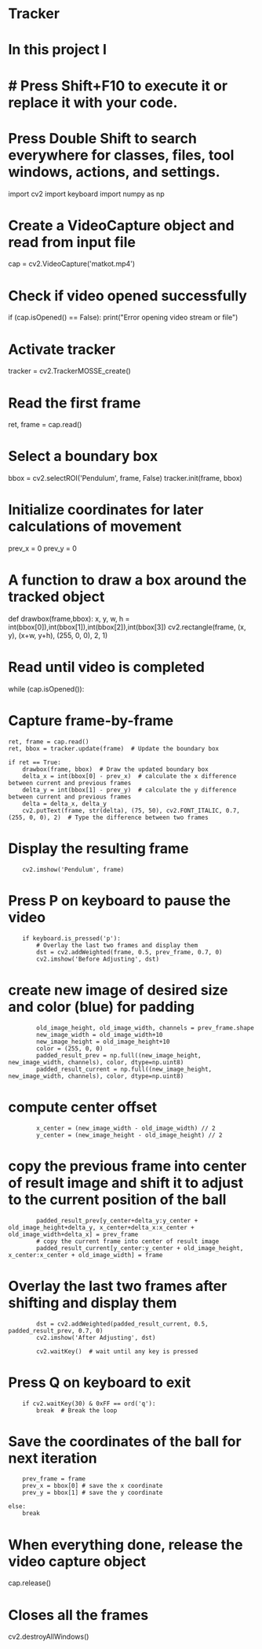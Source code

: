 # Tracker
# In this project I 
# # Press Shift+F10 to execute it or replace it with your code.
# Press Double Shift to search everywhere for classes, files, tool windows, actions, and settings.

import cv2
import keyboard
import numpy as np

# Create a VideoCapture object and read from input file
cap = cv2.VideoCapture('matkot.mp4')

# Check if video opened successfully
if (cap.isOpened() == False):
    print("Error opening video stream or file")

# Activate tracker
tracker = cv2.TrackerMOSSE_create()

# Read the first frame
ret, frame = cap.read()

# Select a boundary box
bbox = cv2.selectROI('Pendulum', frame, False)
tracker.init(frame, bbox)
# Initialize coordinates for later calculations of movement
prev_x = 0
prev_y = 0

# A function to draw a box around the tracked object
def drawbox(frame,bbox):
    x, y, w, h = int(bbox[0]),int(bbox[1]),int(bbox[2]),int(bbox[3])
    cv2.rectangle(frame, (x, y), (x+w, y+h), (255, 0, 0), 2, 1)

# Read until video is completed
while (cap.isOpened()):
# Capture frame-by-frame
    ret, frame = cap.read()
    ret, bbox = tracker.update(frame)  # Update the boundary box

    if ret == True:
        drawbox(frame, bbox)  # Draw the updated boundary box
        delta_x = int(bbox[0] - prev_x)  # calculate the x difference between current and previous frames
        delta_y = int(bbox[1] - prev_y)  # calculate the y difference between current and previous frames
        delta = delta_x, delta_y
        cv2.putText(frame, str(delta), (75, 50), cv2.FONT_ITALIC, 0.7, (255, 0, 0), 2)  # Type the difference between two frames

   # Display the resulting frame
        cv2.imshow('Pendulum', frame)

   # Press P on keyboard to pause the video
        if keyboard.is_pressed('p'):
            # Overlay the last two frames and display them
            dst = cv2.addWeighted(frame, 0.5, prev_frame, 0.7, 0)
            cv2.imshow('Before Adjusting', dst)

   # create new image of desired size and color (blue) for padding
            old_image_height, old_image_width, channels = prev_frame.shape
            new_image_width = old_image_width+10
            new_image_height = old_image_height+10
            color = (255, 0, 0)
            padded_result_prev = np.full((new_image_height, new_image_width, channels), color, dtype=np.uint8)
            padded_result_current = np.full((new_image_height, new_image_width, channels), color, dtype=np.uint8)

   # compute center offset
            x_center = (new_image_width - old_image_width) // 2
            y_center = (new_image_height - old_image_height) // 2

   # copy the previous frame into center of result image and shift it to adjust to the current position of the ball
            padded_result_prev[y_center+delta_y:y_center + old_image_height+delta_y, x_center+delta_x:x_center + old_image_width+delta_x] = prev_frame
            # copy the current frame into center of result image
            padded_result_current[y_center:y_center + old_image_height, x_center:x_center + old_image_width] = frame

   # Overlay the last two frames after shifting and display them
            dst = cv2.addWeighted(padded_result_current, 0.5, padded_result_prev, 0.7, 0)
            cv2.imshow('After Adjusting', dst)

            cv2.waitKey()  # wait until any key is pressed

   # Press Q on keyboard to exit
        if cv2.waitKey(30) & 0xFF == ord('q'):
            break  # Break the loop

   # Save the coordinates of the ball for next iteration
        prev_frame = frame
        prev_x = bbox[0] # save the x coordinate
        prev_y = bbox[1] # save the y coordinate

    else:
        break

# When everything done, release the video capture object
cap.release()

# Closes all the frames
cv2.destroyAllWindows()

